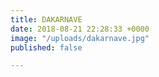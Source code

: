 ```yaml
---
title: DAKARNAVE
date: 2018-08-21 22:28:33 +0000
image: "/uploads/dakarnave.jpg"
published: false

---
```

